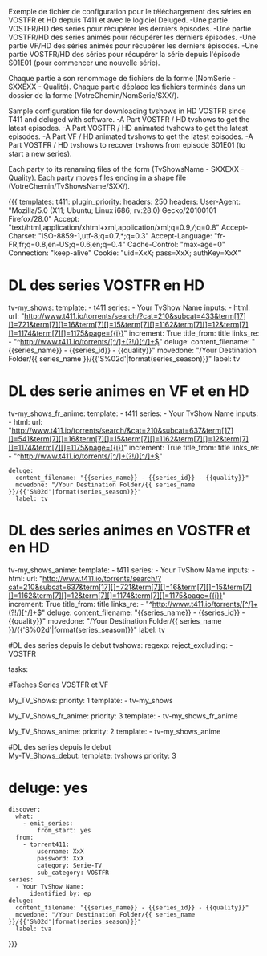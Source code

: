Exemple de fichier de configuration pour le téléchargement des séries en VOSTFR et HD depuis T411 et avec le logiciel Deluged.
-Une partie VOSTFR/HD des séries pour récupérer les derniers épisodes.
-Une partie VOSTFR/HD des séries animés pour récupérer les derniers épisodes.
-Une partie VF/HD des séries animés pour récupérer les derniers épisodes.
-Une partie VOSTFR/HD des séries pour récupérer la série depuis l'épisode S01E01 (pour commencer une nouvelle série).

Chaque partie à son renommage de fichiers de la forme (NomSerie - SXXEXX - Qualité).
Chaque partie déplace les fichiers terminés dans un dossier de la forme (VotreChemin/NomSerie/SXX/).


Sample configuration file for downloading tvshows in HD VOSTFR since T411 and deluged with software.
-A Part VOSTFR / HD tvshows to get the latest episodes.
-A Part VOSTFR / HD animated tvshows to get the latest episodes.
-A Part VF / HD animated tvshows to get the latest episodes.
-A Part VOSTFR / HD tvshows to recover tvshows from episode S01E01 (to start a new series).

Each party to its renaming files of the form (TvShowsName - SXXEXX - Quality).
Each party moves files ending in a shape file (VotreChemin/TvShowsName/SXX/).


{{{
templates:
  t411:
    plugin_priority:
      headers: 250
    headers:
      User-Agent: "Mozilla/5.0 (X11; Ubuntu; Linux i686; rv:28.0) Gecko/20100101 Firefox/28.0"
      Accept: "text/html,application/xhtml+xml,application/xml;q=0.9,*/*;q=0.8"
      Accept-Charset: "ISO-8859-1,utf-8;q=0.7,*;q=0.3"
      Accept-Language: "fr-FR,fr;q=0.8,en-US;q=0.6,en;q=0.4"
      Cache-Control: "max-age=0"
      Connection: "keep-alive"
      Cookie: "uid=XxX; pass=XxX; authKey=XxX"

# DL des series VOSTFR en HD
  
  tv-my_shows:
    template:
      - t411
    series:
      - Your TvShow Name
    inputs:
      - html:
          url: "http://www.t411.io/torrents/search/?cat=210&subcat=433&term[17][]=721&term[7][]=16&term[7][]=15&term[7][]=1162&term[7][]=12&term[7][]=1174&term[7][]=1175&page={{i}}"
          increment: True
          title_from: title
          links_re:
          - "^http://www.t411.io/torrents/[^/]+(?!/)[^/]+$"
    deluge:
      content_filename: "{{series_name}} - {{series_id}} - {{quality}}"
      movedone: "/Your Destination Folder/{{ series_name }}/{{'S%02d'|format(series_season)}}"
      label: tv

# DL des serie animes en VF et en HD	  

  tv-my_shows_fr_anime:
    template:
      - t411
    series:
      - Your TvShow Name
    inputs:
      - html:
          url: "http://www.t411.io/torrents/search/&cat=210&subcat=637&term[17][]=541&term[7][]=16&term[7][]=15&term[7][]=1162&term[7][]=12&term[7][]=1174&term[7][]=1175&page={{i}}"
          increment: True
          title_from: title
          links_re:
          - "^http://www.t411.io/torrents/[^/]+(?!/)[^/]+$"


    deluge:
      content_filename: "{{series_name}} - {{series_id}} - {{quality}}"
      movedone: "/Your Destination Folder/{{ series_name }}/{{'S%02d'|format(series_season)}}"
      label: tv

# DL des series animes en VOSTFR et en HD

  tv-my_shows_anime:
    template:
      - t411
    series:
      - Your TvShow Name
    inputs:
      - html:
          url: "http://www.t411.io/torrents/search/?cat=210&subcat=637&term[17][]=721&term[7][]=16&term[7][]=15&term[7][]=1162&term[7][]=12&term[7][]=1174&term[7][]=1175&page={{i}}"
          increment: True
          title_from: title
          links_re:
          - "^http://www.t411.io/torrents/[^/]+(?!/)[^/]+$"
    deluge:
      content_filename: "{{series_name}} - {{series_id}} - {{quality}}"
      movedone: "/Your Destination Folder/{{ series_name }}/{{'S%02d'|format(series_season)}}"
      label: tv


#DL des series depuis le debut
  tvshows:
    regexp:
      reject_excluding:
        - VOSTFR

tasks:

#Taches Series VOSTFR et VF

  My_TV_Shows:
    priority: 1
    template:
      - tv-my_shows

  My_TV_Shows_fr_anime:
    priority: 3
    template:
      - tv-my_shows_fr_anime

  My_TV_Shows_anime:
    priority: 2
    template:
      - tv-my_shows_anime

#DL des series depuis le debut	  
  My-TV_Shows_debut:
    template: tvshows
    priority: 3
#    deluge: yes
    discover:
      what:
        - emit_series:
            from_start: yes
      from:
        - torrent411:
            username: XxX
            password: XxX
            category: Serie-TV
            sub_category: VOSTFR
    series:
      - Your TvShow Name:
          identified_by: ep
    deluge:
      content_filename: "{{series_name}} - {{series_id}} - {{quality}}"
      movedone: "/Your Destination Folder/{{ series_name }}/{{'S%02d'|format(series_season)}}"
      label: tva 
}}}

